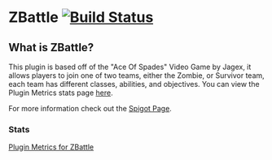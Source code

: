 # ZBattle [![Build Status](https://app.travis-ci.com/realericvega/ZBattle.svg?token=ZLdsKzydGpLuphBpAFpx&branch=master)](https://travis-ci.org/ZBattle/ZBattle)

## What is ZBattle? ##

This plugin is based off of the "Ace Of Spades" Video Game by Jagex, it allows players to join one of two teams, either the Zombie, or Survivor team, each team has different classes, abilities, and objectives. You can view the Plugin Metrics stats page [here](http://mcstats.org/plugin/ZBattle).

For more information check out the [Spigot Page]().

### Stats ###
[Plugin Metrics for ZBattle](https://bstats.org/plugin/bukkit/ZBattle/12736)
